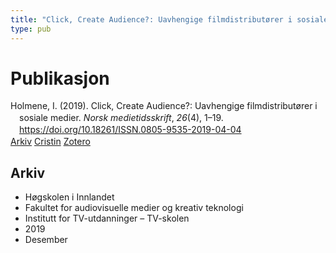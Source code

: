 ```yaml
---
title: "Click, Create Audience?: Uavhengige filmdistributører i sosiale medier"
type: pub
---
```

<h1>Publikasjon</h1>
<article id="csl-bib-container-ILKAHJJM" class="csl-bib-container">
  <div class="csl-bib-body" style="line-height: 1.35; padding-left: 1em; text-indent:-1em;">
  <div class="csl-entry">Holmene, I. (2019). Click, Create Audience?: Uavhengige filmdistribut&#xF8;rer i sosiale medier. <i>Norsk medietidsskrift</i>, <i>26</i>(4), 1&#x2013;19. <a href="https://doi.org/10.18261/ISSN.0805-9535-2019-04-04">https://doi.org/10.18261/ISSN.0805-9535-2019-04-04</a></div>
</div>
  <div class="csl-bib-buttons">
    <a href="#taxonomy-article-ILKAHJJM" class="csl-bib-button">Arkiv</a>
    <a href="https://app.cristin.no/results/show.jsf?id=1758762" alt="Cristin URL" class="csl-bib-button">Cristin</a>
    <a href="http://zotero.org/groups/5022929/items/ILKAHJJM" alt="Zotero URL" class="csl-bib-button">Zotero</a>
  </div>
  <div id="csl-bib-meta-container-ILKAHJJM"></div>
</article>
<div id="csl-bib-meta-ILKAHJJM" class="csl-bib-meta">
  <article id="taxonomy-article-ILKAHJJM" class="taxonomy-article">
    <h1>Arkiv</h1>
    <ul>
      <li>Høgskolen i Innlandet</li>
      <li>Fakultet for audiovisuelle medier og kreativ teknologi</li>
      <li>Institutt for TV-utdanninger – TV-skolen</li>
      <li>2019</li>
      <li>Desember</li>
    </ul>
  </article>
</div>
